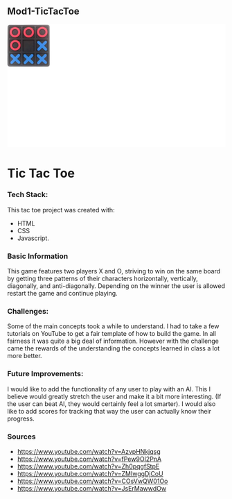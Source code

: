 ## Mod1-TicTacToe
![This is an image](tictactoe.png)
# Tic Tac Toe
### Tech Stack:
This tac toe project was created with:
* HTML 
* CSS 
* Javascript. 

### Basic Information
This game features two players X and O, striving to win on the same board by getting three patterns of their characters horizontally, vertically, diagonally, and anti-diagonally. 
Depending on the winner the user is allowed restart the game and continue playing.

### Challenges:
Some of the main concepts took a while to understand. I had to take a few tutorials on YouTube to get a fair template of how to build the game. 
In all fairness it was quite a big deal of information. 
However with the challenge came the rewards of the understanding the concepts learned in class a lot more better.

### Future Improvements:
I would like to add the functionality of any user to play with an AI. 
This I believe would greatly stretch the user and make it a bit more interesting. 
(If the user can beat AI, they would certainly feel a lot smarter). 
I would also like to add scores for tracking that way the user can actually know their progress.



### Sources
* https://www.youtube.com/watch?v=AzvpHNkjqsg
* https://www.youtube.com/watch?v=fPew9OI2PnA
* https://www.youtube.com/watch?v=Zh0pqgfStpE
* https://www.youtube.com/watch?v=ZMIwggDjCoU
* https://www.youtube.com/watch?v=COsVwQW01Oo
* https://www.youtube.com/watch?v=JsErMawwdOw
